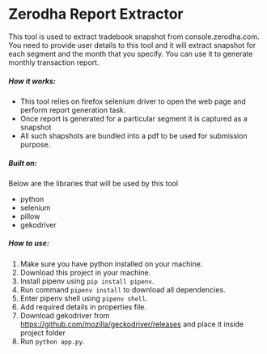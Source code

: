 # Zerodha Report Extractor

This tool is used to extract tradebook snapshot from console.zerodha.com. You need to provide user details to this tool and it will extract snapshot for each segment and the month that you specify. You can use it to generate monthly transaction report.

##### How it works:

- This tool relies on firefox selenium driver to open the web page and perform report generation task.
- Once report is generated for a particular segment it is captured as a snapshot
- All such shapshots are bundled into a pdf to be used for submission purpose.

##### Built on:

Below are the libraries that will be used by this tool

- python
- selenium
- pillow
- gekodriver

##### How to use:

1. Make sure you have python installed on your machine.
2. Download this project in your machine.
3. Install pipenv using `pip install pipenv`.
4. Run command `pipenv install` to download all dependencies.
5. Enter pipenv shell using `pipenv shell`.
6. Add required details in properties file.
7. Download gekodriver from https://github.com/mozilla/geckodriver/releases and place it inside project folder
8. Run `python app.py`.

